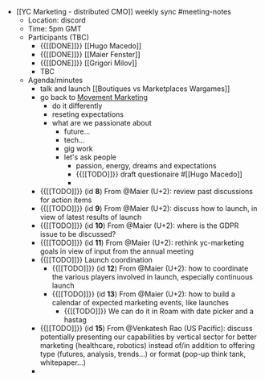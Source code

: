 - [[YC Marketing - distributed CMO]] weekly sync #meeting-notes
    - Location: discord 
    - Time: 5pm GMT 
    - Participants (TBC)
        - {{[[DONE]]}} [[Hugo Macedo]] 
        - {{[[DONE]]}} [[Maier Fenster]]
        - {{[[DONE]]}} [[Grigori Milov]]
        - TBC
    - Agenda/minutes
        - talk and launch [[Boutiques vs Marketplaces Wargames]]
        - go back to [Movement Marketing](https://www.strawberryfrog.com/movement-marketing-4-strategies-for-sparking-a-brand-movement/)
            - do it differently 
            - reseting expectations
            - what are we passionate about
                - future...
                - tech...
                - gig work
                - let's ask people
                    - passion, energy, dreams and expectations
                    - {{[[TODO]]}} draft questionaire #[[Hugo Macedo]]
                    - 
        - {{[[TODO]]}} (id **8**) From @Maier (U+2): 
review past discussions for action items
        - {{[[TODO]]}} (id **9**) From @Maier (U+2):
discuss how to launch, in view of latest results of launch
        - {{[[TODO]]}} (id **10**) From @Maier (U+2):
where is the GDPR issue to be discussed?
        - {{[[TODO]]}} (id **11**) From @Maier (U+2):
rethink yc-marketing goals in view of input from the annual meeting
        - {{[[TODO]]}} Launch coordination
            - {{[[TODO]]}} (id **12**) From @Maier (U+2):
how to coordinate the various players involved in launch, especially continuous launch
            - {{[[TODO]]}} (id **13**) From @Maier (U+2):
how to build a calendar of expected marketing events, like launches
                - {{[[TODO]]}} We can do it in Roam with date picker and a hastag 
        - {{[[TODO]]}} (id **15**) From @Venkatesh Rao (US Pacific):
discuss potentially presenting our capabilities by vertical sector for better marketing (healthcare, robotics) instead of/in addition to offering type (futures, analysis, trends...) or format (pop-up think tank, whitepaper...)
        - 
